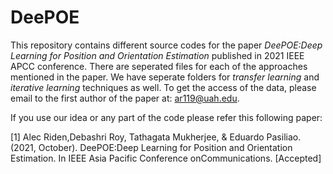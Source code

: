 # DeePOE

This repository contains different source codes for the paper *DeePOE:Deep Learning for Position and Orientation Estimation* published in 2021 IEEE APCC conference. There are seperated files for each of the approaches mentioned in the paper. We have seperate folders for *transfer learning* and *iterative learning* techniques as well. To get the access of the data, please email to the first author of the paper at: ar119@uah.edu.


If you use our idea or any part of the code please refer this following paper: 

[1] Alec Riden,Debashri Roy, Tathagata Mukherjee, & Eduardo Pasiliao. (2021, October). DeePOE:Deep Learning for Position and Orientation Estimation. In IEEE Asia Pacific Conference onCommunications. [Accepted]
